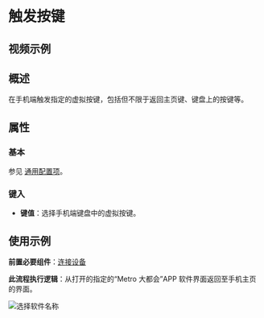# 触发按键

## 视频示例

## 概述

在手机端触发指定的虚拟按键，包括但不限于返回主页键、键盘上的按键等。

## 属性

### 基本

参见 [通用配置项](../Appendix/CommonConfigurationItems.md)。

### 键入

- **键值**：选择手机端键盘中的虚拟按键。

## 使用示例

**前置必要组件**：[连接设备](./MobileConnect.md)

**此流程执行逻辑**：从打开的指定的“Metro 大都会”APP 软件界面返回至手机主页的界面。

![选择软件名称](https://docimages.blob.core.chinacloudapi.cn/images/Activities/openapp20201222.png)
